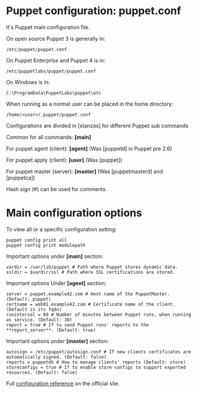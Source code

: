 # Puppet configuration: puppet.conf

It's Puppet main configuration file.

On open source Puppet 3 is generally in:

    /etc/puppet/puppet.conf

On Puppet Enterprise and Puppet 4 is in:

    /etc/puppetlabs/puppet/puppet.conf

On Windows is in:

    C:\ProgramData\PuppetLabs\puppet\etc

When running as a normal user can be placed in the home directory:

    /home/<user>/.puppet/puppet.conf

Configurations are divided in [stanzas] for different Puppet sub commands

Common for all commands: **[main]**

For puppet agent (client): **[agent]** (Was [puppetd] in Puppet pre 2.6)

For puppet apply (client): **[user]** (Was [puppet])

For puppet master (server): **[master]** (Was [puppetmasterd] and [puppetca])

Hash sign (#) can be used for comments.


# Main configuration options

To view all or a specific configuration setting:

    puppet config print all
    puppet config print modulepath


Important options under **[main]** section:

    vardir = /var/lib/puppet # Path where Puppet stores dynamic data.
    ssldir = $vardir/ssl # Path where SSL certifications are stored.

Important options Under **[agent]** section:

    server = puppet.example42.com # Host name of the PuppetMaster. (Default: puppet)
    certname = web01.example42.com # Certificate name of the client. (Default is its fqdn)
    runinterval = 60 # Number of minutes between Puppet runs, when running as service. (Default: 30)
    report = true # If to send Puppet runs' reports to the **report_server**. (Default: true)

Important options under **[master]** section:

    autosign = /etc/puppet/autosign.conf # If new clients certificates are automatically signed. (Default: false)
    reports = puppetdb # How to manage clients' reports (Default: store)
    storeconfigs = true # If to enable store configs to support exported resources. (Default: false)

Full [configuration reference](http://docs.puppetlabs.com/references/latest/configuration.html)  on the official site.

